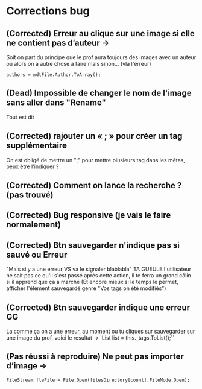 # Corrections bug

## (Corrected) Erreur au clique sur une image si elle ne contient pas d’auteur ->
Soit on part du principe que le prof aura toujours des images avec un auteur ou alors on à autre chose à faire mais sinon... (vla l'erreur)

`` authors = mdtFile.Author.ToArray(); ``

## (Dead) Impossible de changer le nom de l'image sans aller dans "Rename"
Tout est dit

## (Corrected) rajouter un « ; » pour créer un tag supplémentaire
On est obligé de mettre un ";" pour mettre plusieurs tag dans les métas, peux être l'indiquer ?

## (Corrected) Comment on lance la recherche ? (pas trouvé)

## (Corrected) Bug responsive (je vais le faire normalement)

## (Corrected) Btn sauvegarder n'indique pas si sauvé ou Erreur
"Mais si y a une erreur VS va le signaler blablabla" TA GUEULE l'utilisateur ne sait pas ce qu'il s'est passé après cette action, il te ferra un grand câlin si il apprend que ça a marché (Et encore mieux si le temps le permet, afficher l'élément sauvegardé genre "Vos tags on été modifiés")

## (Corrected) Btn sauvegarder indique une erreur GG
La comme ça on a une erreur, au moment ou tu cliques sur sauvegarder sur une image du prof, voici le resultat ->  `List<string> list = this._tags.ToList<string>();``

## (Pas réussi à reproduire) Ne peut pas importer d’image ->
``FileStream fleFile = File.Open(filesDirectory[count],FileMode.Open);``
